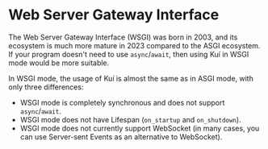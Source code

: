 # Web Server Gateway Interface

The Web Server Gateway Interface (WSGI) was born in 2003, and its ecosystem is much more mature in 2023 compared to the ASGI ecosystem. If your program doesn't need to use `async`/`await`, then using Kuí in WSGI mode would be more suitable.

In WSGI mode, the usage of Kuí is almost the same as in ASGI mode, with only three differences:

- WSGI mode is completely synchronous and does not support `async`/`await`.
- WSGI mode does not have Lifespan (`on_startup` and `on_shutdown`).
- WSGI mode does not currently support WebSocket (in many cases, you can use Server-sent Events as an alternative to WebSocket).

